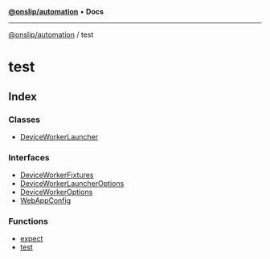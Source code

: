 [**@onslip/automation**](../README.md) • **Docs**

***

[@onslip/automation](../README.md) / test

# test

## Index

### Classes

- [DeviceWorkerLauncher](classes/DeviceWorkerLauncher.md)

### Interfaces

- [DeviceWorkerFixtures](interfaces/DeviceWorkerFixtures.md)
- [DeviceWorkerLauncherOptions](interfaces/DeviceWorkerLauncherOptions.md)
- [DeviceWorkerOptions](interfaces/DeviceWorkerOptions.md)
- [WebAppConfig](interfaces/WebAppConfig.md)

### Functions

- [expect](functions/expect.md)
- [test](functions/test.md)
